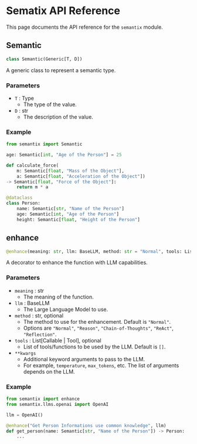 # Sematix API Reference

This page documents the API reference for the `semantix` module.

## Semantic

```python
class Semantic(Generic[T, D])
```

A generic class to represent a semantic type.

### Parameters

- `T` : Type
    - The type of the value.
- `D` : str
    - The description of the value.

### Example

```python
from semantix import Semantic

age: Semantic[int, "Age of the Person"] = 25

def calculate_force(
    m: Semantic[float, "Mass of the Object"],
    a: Semantic[float, "Acceleration of the Object"])
-> Semantic[float, "Force of the Object"]:
    return m * a

@dataclass
class Person:
    name: Semantic[str, "Name of the Person"]
    age: Semantic[int, "Age of the Person"]
    height: Semantic[float, "Height of the Person"]
```

## enhance

```python
@enhance(meaning: str, llm: BaseLLM, method: str = "Normal", tools: List[Callable] = [], **kwargs)
```

A decorator to enhance the function with LLM capabilities.

### Parameters

- `meaning` : str
    - The meaning of the function.
- `llm` : BaseLLM
    - The Large Language Model to use.
- `method` : str, optional
    - The method to use for the enhancement. Default is `"Normal"`.
    - Options are `"Normal"`, `"Reason"`, `"Chain-of-Thoughts"`, `"ReAct"`, `"Reflection"`.
- `tools` : List[Callable | Tool], optional
    - List of tools/functions to be used by the LLM. Default is `[]`.
- `**kwargs`
    - Additional keyword arguments to pass to the LLM.
    - For example, `temperature`, `max_tokens`, etc. The list of arguments depends on the LLM.

### Example

```python
from semantix import enhance
from semantix.llms.openai import OpenAI

llm = OpenAI()

@enhance("Get Person Informations use common knowledge", llm)
def get_person(name: Semantic[str, "Name of the Person"]) -> Person:
    ...
```

